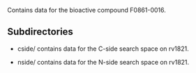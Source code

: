 Contains data for the bioactive compound F0861-0016.

## Subdirectories

- cside/ contains data for the C-side search space on rv1821.

- nside/ contains data for the N-side search space on rv1821.

